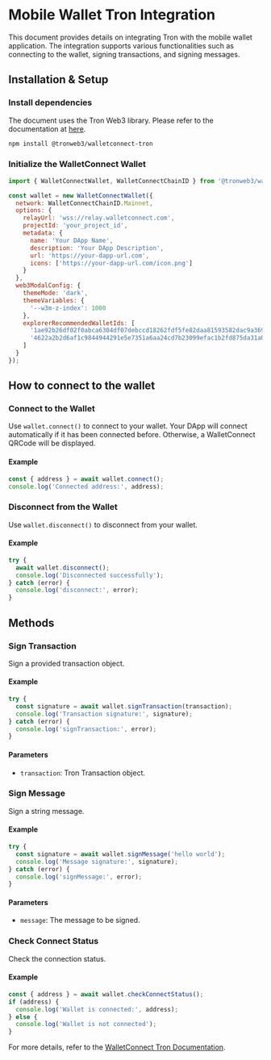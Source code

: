 # Mobile Wallet Tron Integration

This document provides details on integrating Tron with the mobile wallet application. The integration supports various functionalities such as connecting to the wallet, signing transactions, and signing messages.

## Installation & Setup

### Install dependencies

The document uses the Tron Web3 library. Please refer to the documentation at [here](https://developers.tron.network/docs/walletconnect-tron).

```bash
npm install @tronweb3/walletconnect-tron
```

### Initialize the WalletConnect Wallet

```javascript
import { WalletConnectWallet, WalletConnectChainID } from '@tronweb3/walletconnect-tron';

const wallet = new WalletConnectWallet({
  network: WalletConnectChainID.Mainnet,
  options: {
    relayUrl: 'wss://relay.walletconnect.com',
    projectId: 'your_project_id',
    metadata: {
      name: 'Your DApp Name',
      description: 'Your DApp Description',
      url: 'https://your-dapp-url.com',
      icons: ['https://your-dapp-url.com/icon.png']
    }
  },
  web3ModalConfig: {
    themeMode: 'dark',
    themeVariables: {
      '--w3m-z-index': 1000
    },
    explorerRecommendedWalletIds: [
      '1ae92b26df02f0abca6304df07debccd18262fdf5fe82daa81593582dac9a369',
      '4622a2b2d6af1c9844944291e5e7351a6aa24cd7b23099efac1b2fd875da31a0'
    ]
  }
});
```

## How to connect to the wallet

### Connect to the Wallet

Use `wallet.connect()` to connect to your wallet. Your DApp will connect automatically if it has been connected before. Otherwise, a WalletConnect QRCode will be displayed.

#### Example
```javascript
const { address } = await wallet.connect();
console.log('Connected address:', address);
```

### Disconnect from the Wallet

Use `wallet.disconnect()` to disconnect from your wallet.

#### Example
```javascript
try {
  await wallet.disconnect();
  console.log('Disconnected successfully');
} catch (error) {
  console.log('disconnect:', error);
}
```

## Methods

### Sign Transaction

Sign a provided transaction object.

#### Example
```javascript
try {
  const signature = await wallet.signTransaction(transaction);
  console.log('Transaction signature:', signature);
} catch (error) {
  console.log('signTransaction:', error);
}
```

#### Parameters
- `transaction`: Tron Transaction object.

### Sign Message

Sign a string message.

#### Example
```javascript
try {
  const signature = await wallet.signMessage('hello world');
  console.log('Message signature:', signature);
} catch (error) {
  console.log('signMessage:', error);
}
```

#### Parameters
- `message`: The message to be signed.

### Check Connect Status

Check the connection status.

#### Example
```javascript
const { address } = await wallet.checkConnectStatus();
if (address) {
  console.log('Wallet is connected:', address);
} else {
  console.log('Wallet is not connected');
}
```

For more details, refer to the [WalletConnect Tron Documentation](https://developers.tron.network/docs/walletconnect-tron).
